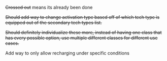 ~~Crossed out~~ means its already been done

~~Should add way to change activation type based off of which tech type is equipped out of the secondary tech types list.~~

~~Should definitely individualize these more, instead of having one class that has every possible option, use multiple different classes for different use cases.~~

Add way to only allow recharging under specific conditions
